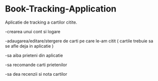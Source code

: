 # Book-Tracking-Application
Aplicatie de tracking a cartilor citite.

-crearea unui cont si logare

-adaugarea/editare/stergere de carti pe care le-am citit ( cartile trebuie sa se afle deja in aplicatie )

-sa aiba prieteni din aplicatie

-sa recomande carti prietenilor 

-sa dea recenzii si nota cartilor
